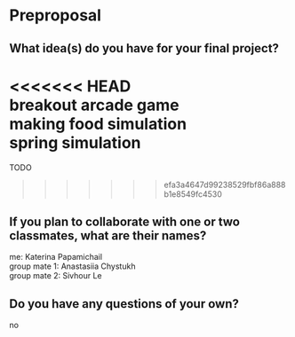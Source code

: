 # Preproposal

## What idea(s) do you have for your final project?

<<<<<<< HEAD<br/>
breakout arcade game<br/>
making food simulation<br/>
spring simulation <br/>
=======
TODO
>>>>>>> efa3a4647d99238529fbf86a888b1e8549fc4530

## If you plan to collaborate with one or two classmates, what are their names?

me: Katerina Papamichail<br/>
group mate 1: Anastasiia Chystukh<br/>
group mate 2: Sivhour Le<br/>

## Do you have any questions of your own?

no
